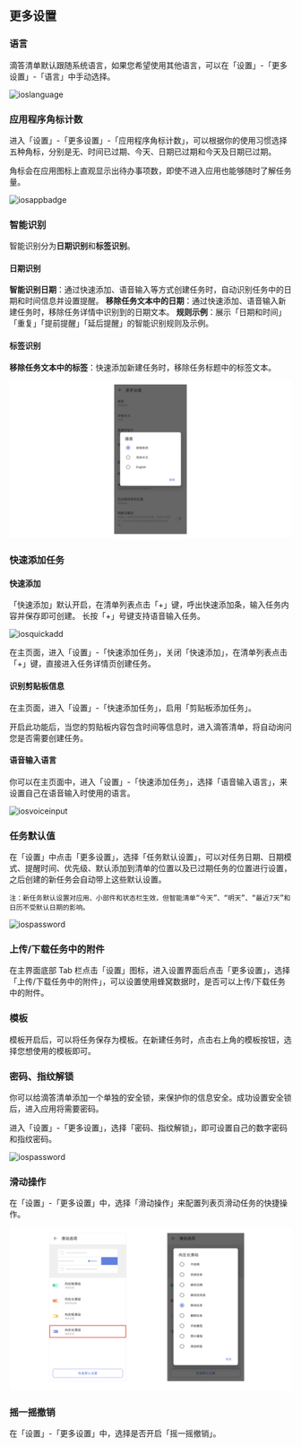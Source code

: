 ## 更多设置

### 语言

滴答清单默认跟随系统语言，如果您希望使用其他语言，可以在「设置」-「更多设置」-「语言」中手动选择。

![ioslanguage](../../images/ios/account/language.jpg)

### 应用程序角标计数

进入「设置」-「更多设置」-「应用程序角标计数」，可以根据你的使用习惯选择五种角标，分别是无、时间已过期、今天、日期已过期和今天及日期已过期。

角标会在应用图标上直观显示出待办事项数，即使不进入应用也能够随时了解任务量。

![iosappbadge](../../images/ios/account/appbadge.jpg)

### 智能识别

智能识别分为**日期识别**和**标签识别**。

#### 日期识别

**智能识别日期**：通过快速添加、语音输入等方式创建任务时，自动识别任务中的日期和时间信息并设置提醒。
**移除任务文本中的日期**：通过快速添加、语音输入新建任务时，移除任务详情中识别到的日期文本。
**规则示例**：展示「日期和时间」「重复」「提前提醒」「延后提醒」的智能识别规则及示例。

#### 标签识别

**移除任务文本中的标签**：快速添加新建任务时，移除任务标题中的标签文本。

![](../images/android/language.png)

### 快速添加任务

#### 快速添加

「快速添加」默认开启，在清单列表点击「+」键，呼出快速添加条，输入任务内容并保存即可创建。 长按「+」号键支持语音输入任务。

![iosquickadd](../../images/ios/account/quickadd.png)

在主页面，进入「设置」-「快速添加任务」，关闭「快速添加」，在清单列表点击「+」键，直接进入任务详情页创建任务。

#### 识别剪贴板信息

在主页面，进入「设置」-「快速添加任务」，启用「剪贴板添加任务」。

开启此功能后，当您的剪贴板内容包含时间等信息时，进入滴答清单，将自动询问您是否需要创建任务。


#### 语音输入语言

你可以在主页面中，进入「设置」-「快速添加任务」，选择「语音输入语言」，来设置自己在语音输入时使用的语言。

![iosvoiceinput](../../images/ios/account/voiceinputsetting.jpg)

### 任务默认值

在「设置」中点击「更多设置」，选择「任务默认设置」，可以对任务日期、日期模式、提醒时间、优先级、默认添加到清单的位置以及已过期任务的位置进行设置，之后创建的新任务会自动带上这些默认设置。

`注：新任务默认设置对应用、小部件和状态栏生效，但智能清单“今天”、“明天”、“最近7天”和日历不受默认日期的影响。`

![iospassword](../../images/ios/account/passcode.jpg)

### 上传/下载任务中的附件

在主界面底部 Tab 栏点击「设置」图标，进入设置界面后点击「更多设置」，选择「上传/下载任务中的附件」，可以设置使用蜂窝数据时，是否可以上传/下载任务中的附件。

### 模板

模板开启后，可以将任务保存为模板。在新建任务时，点击右上角的模板按钮，选择您想使用的模板即可。

### 密码、指纹解锁

你可以给滴答清单添加一个单独的安全锁，来保护你的信息安全。成功设置安全锁后，进入应用将需要密码。

进入「设置」-「更多设置」，选择「密码、指纹解锁」，即可设置自己的数字密码和指纹密码。

![iospassword](../../images/ios/account/passcode.jpg)


### 滑动操作

在「设置」-「更多设置」中，选择「滑动操作」来配置列表页滑动任务的快捷操作。

![](../images/android/naww.png)


### 摇一摇撤销

在「设置」-「更多设置」中，选择是否开启「摇一摇撤销」。












